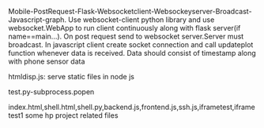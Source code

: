 Mobile-PostRequest-Flask-Websocketclient-Websockeyserver-Broadcast-Javascript-graph. Use websocket-client python library and use websocket.WebApp to run client continuously along with flask server(if name==main...). On post request send to websocket server.Server must broadcast. In javascript client create socket connection and call updateplot function whenever data is received. Data should consist of timestamp along with phone sensor data

htmldisp.js: serve static files in node js

test.py-subprocess.popen

index.html,shell.html,shell.py,backend.js,frontend.js,ssh.js,iframetest,iframetest1 some hp project related files
